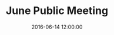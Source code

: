---
layout: post
title: "June Public Meeting"
date: 2016-06-14 12:00:00
time: 6:00 - 8:00 PM
category: public-meetings
background: This was the second of a series of large-scale public meetings to update the Georgetown-Scott County Comprehensive Plan. At this meeting, the public was able to review draft goals and objectives and provide feedback for the future of our community. They were also able to sign up to join a sub-committee.
building: Scott County Extension Office
address: 1130 Cincinnati Rd
documents:
  - title: Presentation Slides
    doc-url: comp-plan-public-meeting-presentation_20160614.pdf
    doc-type: PDF
  - title: Draft Goals &amp; Objectives
    doc-url: draft-goals-and-objectives.pdf
    doc-type: PDF
  - title: Meeting Flyer
    doc-url: june-14th-meeting-flyer.pdf
    doc-type: PDF
---